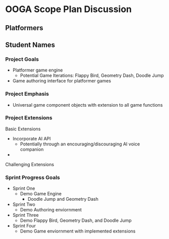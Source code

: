 # OOGA Scope Plan Discussion
## Platformers
## Student Names


### Project Goals
* Platformer game engine
  * Potential Game Iterations: Flappy Bird, Geometry Dash, Doodle Jump
* Game authoring interface for platformer games


### Project Emphasis
* Universal game component objects with extension to all game functions



### Project Extensions
Basic Extensions
* Incorporate AI API
  * Potentially through an encouraging/discouraging AI voice companion
* 
Challenging Extensions

### Sprint Progress Goals
* Sprint One
  * Demo Game Engine
    * Doodle Jump and Geometry Dash
* Sprint Two
  * Demo Authoring enviornment
* Sprint Three
  * Demo Flappy Bird, Geometry Dash, and Doodle Jump
* Sprint Four
  * Demo Game enviornment with implemented extensions
